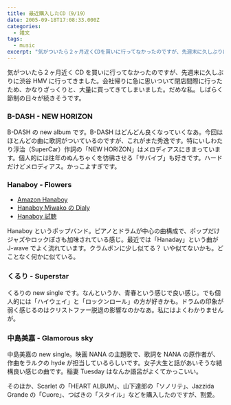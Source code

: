 ```yaml
---
title: 最近購入したCD（9/19）
date: 2005-09-18T17:08:33.000Z
categories:
  - 雑文
tags:
  - music
excerpt: "気がついたら２ヶ月近くCDを買いに行ってなかったのですが、先週末に久しぶりに渋谷HMVに行ってきました。会社帰りに急に思いついて閉店間際に行ったため、かなりざっくりと、大量に買ってきてしまいました。だめな私。しばらく節制の日々が続きそうです。"
---
```


気がついたら２ヶ月近く CD を買いに行ってなかったのですが、先週末に久しぶりに渋谷 HMV に行ってきました。会社帰りに急に思いついて閉店間際に行ったため、かなりざっくりと、大量に買ってきてしまいました。だめな私。しばらく節制の日々が続きそうです。

### B-DASH - NEW HORIZON

B-DASH の new album です。B-DASH はどんどん良くなっていくなあ。今回はほとんどの曲に歌詞がついているのですが、これがまた秀逸です。特にいしわたり淳治（SuperCar）作詞の「NEW HORIZON」はメロディアスにきまっています。個人的には往年のぬんちゃくを彷彿させる「サバイブ」も好きです。ハードだけどメロディアス。かっこよすぎです。

### Hanaboy - Flowers

- [Amazon Hanaboy](http://www.amazon.co.jp/exec/obidos/ASIN/B000AQGKJE/ref=nosim/yutakayamaguc-22)
- [Hanaboy Miwako の Dialy](http://hanaboy.seesaa.net/)
- [Hanaboy 試聴](http://www.hanaboy.net/discography.html)

Hanaboy というポップバンド。ピアノとドラムが中心の曲構成で、ポップだけジャズやロックぽさも加味されている感じ。最近では「Hanaday」という曲が J-wave でよく流れています。クラムボンに少し似てる？ いや似てないかも。どことなく何かに似ている。

### くるり \- Superstar

くるりの new single です。なんというか、青春という感じで良い感じ。でも個人的には「ハイウェイ」と「ロックンロール」の方が好きかも。ドラムの印象が弱く感じるのはクリストファー脱退の影響なのかなあ。私にはよくわかりませんが。

### 中島美嘉 \- Glamorous sky

中島美嘉の new single。映画 NANA の主題歌で、歌詞を NANA の原作者が、作曲をラルクの hyde が担当しているらしいです。女子大生と話があいそうな結構良い感じの曲です。稲妻 Tuesday はなんか語呂がよくてかっこいい。

そのほか、Scarlet の「HEART ALBUM」、山下達郎の「ソノリテ」、Jazzida Grande の「Cuore」、つばきの「スタイル」などを購入したのですが、割愛。
